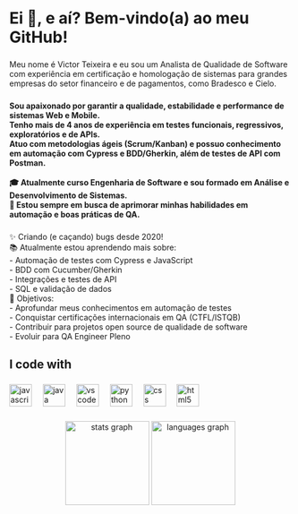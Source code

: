 <h1 align="left">Ei 👋, e aí? Bem-vindo(a) ao meu GitHub!</h1>

###

<p align="left">Meu nome é Victor Teixeira e eu sou um Analista de Qualidade de Software com experiência em certificação e homologação de sistemas para grandes empresas do setor financeiro e de pagamentos, como Bradesco e Cielo.</p>

###

<h4 align="left">Sou apaixonado por garantir a qualidade, estabilidade e performance de sistemas Web e Mobile.  <br>Tenho mais de 4 anos de experiência em testes funcionais, regressivos, exploratórios e de APIs.  <br>Atuo com metodologias ágeis (Scrum/Kanban) e possuo conhecimento em automação com Cypress  e BDD/Gherkin, além de testes de API com Postman.<br><br>🎓 Atualmente curso Engenharia de Software e sou formado em Análise e Desenvolvimento de Sistemas.  <br>🚀 Estou sempre em busca de aprimorar minhas habilidades em automação e boas práticas de QA.</h4>

###

<p align="left">✨ Criando (e caçando) bugs desde 2020!<br>📚 Atualmente estou aprendendo mais sobre:<br>- Automação de testes com Cypress e JavaScript<br>- BDD com Cucumber/Gherkin<br>- Integrações e testes de API<br>- SQL e validação de dados<br>🎯 Objetivos:<br>- Aprofundar meus conhecimentos em automação de testes<br>- Conquistar certificações internacionais em QA (CTFL/ISTQB)<br>- Contribuir para projetos open source de qualidade de software<br>- Evoluir para QA Engineer Pleno</p>

###

<h2 align="left">I code with</h2>

###

<div align="left">
  <img src="https://cdn.jsdelivr.net/gh/devicons/devicon/icons/javascript/javascript-original.svg" height="40" alt="javascript logo"  />
  <img width="12" />
  <img src="https://cdn.jsdelivr.net/gh/devicons/devicon/icons/java/java-original.svg" height="40" alt="java logo"  />
  <img width="12" />
  <img src="https://cdn.jsdelivr.net/gh/devicons/devicon/icons/vscode/vscode-original.svg" height="40" alt="vscode logo"  />
  <img width="12" />
  <img src="https://cdn.jsdelivr.net/gh/devicons/devicon/icons/python/python-original.svg" height="40" alt="python logo"  />
  <img width="12" />
  <img src="https://cdn.jsdelivr.net/gh/devicons/devicon/icons/css3/css3-original.svg" height="40" alt="css logo"  />
  <img width="12" />
  <img src="https://cdn.jsdelivr.net/gh/devicons/devicon/icons/html5/html5-original.svg" height="40" alt="html5 logo"  />
</div>

###

<div align="center">
  <img src="https://github-readme-stats.vercel.app/api?username=VteixeiraF&hide_title=false&hide_rank=false&show_icons=true&include_all_commits=true&count_private=true&disable_animations=false&theme=dracula&locale=en&hide_border=false&order=1" height="150" alt="stats graph"  />
  <img src="https://github-readme-stats.vercel.app/api/top-langs?username=VteixeiraF&locale=en&hide_title=false&layout=compact&card_width=320&langs_count=5&theme=dracula&hide_border=false&order=2" height="150" alt="languages graph"  />
</div>

###
